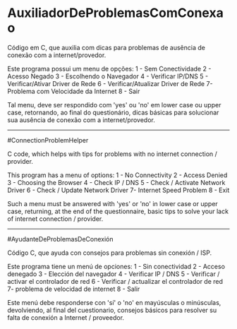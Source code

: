 # AuxiliadorDeProblemasComConexao
Código em C, que auxilia com dicas para problemas de ausência de conexão com a internet/provedor.

Este programa possui um menu de opções:
1 - Sem Conectividade
2 - Acesso Negado
3 - Escolhendo o Navegador
4 - Verificar IP/DNS
5 - Verificar/Ativar Driver de Rede
6 - Verificar/Atualizar Driver de Rede
7- Problema com Velocidade da Internet
8 - Sair

Tal menu, deve ser respondido com 'yes' ou 'no' em lower case ou upper case, retornando, ao final do questionário, dicas básicas para solucionar sua ausência de conexão com a internet/provedor.


-------------------------------------------------------------------------------------------------------------------------------



#ConnectionProblemHelper

C code, which helps with tips for problems with no internet connection / provider.

This program has a menu of options:
1 - No Connectivity
2 - Access Denied
3 - Choosing the Browser
4 - Check IP / DNS
5 - Check / Activate Network Driver
6 - Check / Update Network Driver
7- Internet Speed Problem
8 - Exit

Such a menu must be answered with 'yes' or 'no' in lower case or upper case, returning, at the end of the questionnaire, basic tips to solve your lack of internet connection / provider.



--------------------------------------------------------------------------------------------------------------------------------




#AyudanteDeProblemasDeConexión

Código C, que ayuda con consejos para problemas sin conexión / ISP.

Este programa tiene un menú de opciones:
1 - Sin conectividad
2 - Acceso denegado
3 - Elección del navegador
4 - Verificar IP / DNS
5 - Verificar / activar el controlador de red
6 - Verificar / actualizar el controlador de red
7- problema de velocidad de internet
8 - Salir

Este menú debe responderse con 'sí' o 'no' en mayúsculas o minúsculas, devolviendo, al final del cuestionario, consejos básicos para resolver su falta de conexión a Internet / proveedor.

